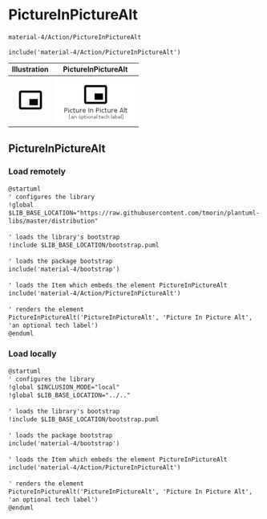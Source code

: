 # PictureInPictureAlt


```text
material-4/Action/PictureInPictureAlt
```

```text
include('material-4/Action/PictureInPictureAlt')
```



| Illustration | PictureInPictureAlt |
| :---: | :---: |
| ![illustration for Illustration](../../material-4/Action/PictureInPictureAlt.png) | ![illustration for PictureInPictureAlt](../../material-4/Action/PictureInPictureAlt.Local.png) |




## PictureInPictureAlt

### Load remotely
```plantuml
@startuml
' configures the library
!global $LIB_BASE_LOCATION="https://raw.githubusercontent.com/tmorin/plantuml-libs/master/distribution"

' loads the library's bootstrap
!include $LIB_BASE_LOCATION/bootstrap.puml

' loads the package bootstrap
include('material-4/bootstrap')

' loads the Item which embeds the element PictureInPictureAlt
include('material-4/Action/PictureInPictureAlt')

' renders the element
PictureInPictureAlt('PictureInPictureAlt', 'Picture In Picture Alt', 'an optional tech label')
@enduml
```

### Load locally
```plantuml
@startuml
' configures the library
!global $INCLUSION_MODE="local"
!global $LIB_BASE_LOCATION="../.."

' loads the library's bootstrap
!include $LIB_BASE_LOCATION/bootstrap.puml

' loads the package bootstrap
include('material-4/bootstrap')

' loads the Item which embeds the element PictureInPictureAlt
include('material-4/Action/PictureInPictureAlt')

' renders the element
PictureInPictureAlt('PictureInPictureAlt', 'Picture In Picture Alt', 'an optional tech label')
@enduml
```

